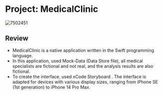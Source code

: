 # Project: MedicalClinic

![7502451](https://github.com/Slavk11/MedicalClinic/assets/105375579/c2c1213d-d4ff-4b5b-9da5-67c03ba7094f)

## Review

* MedicalClinic is a native application written in the Swift programming language.
* In this application, used Mock-Data (Data Store file), all medical specialists are fictional and not real, and the analysis results are also fictional.
* To create the interface, used xCode Storyboard . The interface is adapted for devices with various display sizes, ranging from iPhone SE (1st generation) to iPhone 14 Pro Max.
